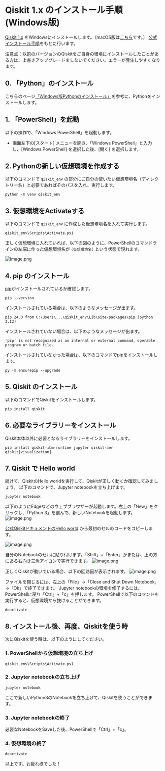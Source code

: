 # Qiskit 1.x のインストール手順 (Windows版)
[Qiskit 1.x](https://www.ibm.com/quantum/qiskit) をWindowsにインストールします。（macOS版は[こちら](install_mac.md)です。）
[公式インストール手順](https://docs.quantum.ibm.com/start/install)をもとに行います。

注意点：以前のバージョンのQiskitをご自身の環境にインストールしたことがある方は、上書きアップグレードをしないでください。エラーが発生しやすくなります。


## 0. 「Python」のインストール
こちらのページ[「Windows版Pythonのインストール」](https://www.python.jp/install/windows/install.html)を参考に、Pythonをインストールします。

## 1. 「PowerShell」を起動
以下の操作で、「Windows PowerShell」を起動します。
- 画面左下の[スタート] メニューを開き、「Windows PowerShell」と入力し、[Windows PowerShell] を選択した後、[開く] を選択します。

## 2. Pythonの新しい仮想環境を作成する
以下のコマンドで `qiskit_env` の部分にご自分の使いたい仮想環境名（ディレクトリー名）と必要であればそのパスを入れ、実行します。

```
python -m venv qiskit_env
```

## 3. 仮想環境をActivateする
以下のコマンドで `qiskit_env` に作成した仮想環境名を入れて実行します。
```
qiskit_env\Scripts\Activate.ps1
```
正しく仮想環境に入れていれば、以下の図のように、PowerShellのコマンドラインの左端に作った仮想環境名が `(仮想環境名)` という状態で現れます。

![image.png](https://qiita-image-store.s3.ap-northeast-1.amazonaws.com/0/151117/2894e5a6-e6b0-19ad-29e0-609489c3bb5c.png)


## 4. pip のインストール
[pip](https://pip.pypa.io/en/stable/installation/)がインストールされているか確認します。
```
pip --version
```
インストールされている場合は、以下のようなメッセージが出ます。

```pip 24.0 from C:\Users\...\qiskit_env\Lib\site-packages\pip (python 3.12)```

インストールされていない場合は、以下のようなメッセージが出ます。

```'pip' is not recognized as an internal or external command, operable program or batch file.```

インストールされていなかった場合は、以下のコマンドでpipをインストールします。
```
py -m ensurepip --upgrade
```

## 5. Qiskit のインストール
以下のコマンドでQiskitをインストールします。
```
pip install qiskit
```
## 6. 必要なライブラリーをインストール
Qiskit本体以外に必要となるライブラリーをインストールします。
```
pip install qiskit-ibm-runtime jupyter qiskit-aer qiskit[visualization]
```

## 7. Qiskit で Hello world
続けて、QiskitのHello worldを実行して、Qiskitが正しく動くか確認してみましょう。
以下のコマンドで、Jupyter notebookを立ち上げます。
```
jupyter notebook
```
以下のようにEdgeなどのウェブブラウザーが起動します。右上の「New」をクリックし、「Python 3」を選んで、新しいNotebookを起動します。
![image.png](https://qiita-image-store.s3.ap-northeast-1.amazonaws.com/0/151117/ede8f62f-ce17-95b1-c774-48b720567093.png)


[公式QiskitドキュメントのHello world](https://docs.quantum.ibm.com/start/hello-world) から最初のセルのコードをコピーします。

![image.png](https://qiita-image-store.s3.ap-northeast-1.amazonaws.com/0/151117/f28ca8d6-99ac-e749-2fa6-daaaf1632445.png)

自分のNotebookのセルに貼り付けます。「Shift」+「Enter」かまたは、上の方にある右向き三角アイコンで実行できます。
![image.png](https://qiita-image-store.s3.ap-northeast-1.amazonaws.com/0/151117/7ceccdb1-66eb-80ee-3a35-d1dffbab177f.png)

正しくQiskitが動いている場合、以下の回路図が表示されます。
![image.png](https://qiita-image-store.s3.ap-northeast-1.amazonaws.com/0/151117/ff7df460-6907-9956-fb16-27f7c22a79df.png)

ファイルを閉じるには、左上の「File」→「Close and Shut Down Notebook」→「Ok」で終了できます。
Jupyter notebookの環境を修了するには、PowerShellに戻り「Ctrl」+「c」を押します。
PowerShellで以下のコマンドを実行すると、仮想環境から抜けることができます。
```
deactivate
```

## 8. インストール後、再度、Qiskitを使う時
次にQiskitを使う時は、以下のようにしてください。
### 1. PowerShellから仮想環境の立ち上げ
```
qiskit_env\Scripts\Activate.ps1
```
### 2. Jupyter notebookの立ち上げ
```
jupyter notebook
```
ここで新しいPython3のNotebookを立ち上げて、Qiskitを使うことができます。

### 3. Jupyter notebookの終了
必要なNotebookをSaveした後、PowerShellで「Ctrl」+「c」。
### 4. 仮想環境の終了
```
deactivate
```

以上です。お疲れ様でした！

